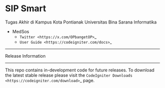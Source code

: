# SIP Smart
Tugas Akhir di Kampus Kota Pontianak
Universitas Bina Sarana Informatika

* MedSos
  - `Twitter <https://x.com/OPbangetOP>`_
  - `User Guide <https://codeigniter.com/docs>`_

*******************
Release Information
*******************

This repo contains in-development code for future releases. To download the
latest stable release please visit the `CodeIgniter Downloads
<https://codeigniter.com/download>`_ page.
